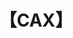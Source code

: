 ---
title: "【CAX】"
menu:
  main:
      identifier: "cax"
      name: "<CAX>"
      weight: 70
      params:
          icon: cax
---